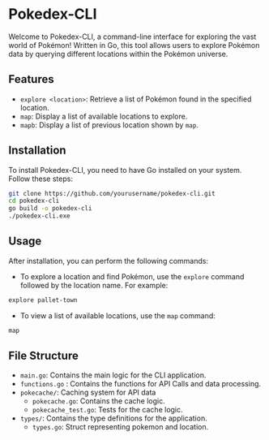 # Pokedex-CLI

Welcome to Pokedex-CLI, a command-line interface for exploring the vast world of Pokémon! Written in Go, this tool allows users to explore Pokémon data by querying different locations within the Pokémon universe.

## Features

- `explore <location>`: Retrieve a list of Pokémon found in the specified location.
- `map`: Display a list of available locations to explore.
- `mapb`: Display a list of previous location shown by `map`.

## Installation

To install Pokedex-CLI, you need to have Go installed on your system. Follow these steps:

```bash
git clone https://github.com/yourusername/pokedex-cli.git
cd pokedex-cli
go build -o pokedex-cli
./pokedex-cli.exe
```

## Usage
After installation, you can perform the following commands:

- To explore a location and find Pokémon, use the `explore` command followed by the location name. For example:
```bash
explore pallet-town
```

- To view a list of available locations, use the `map` command:
```bash
map
```

## File Structure
- `main.go`: Contains the main logic for the CLI application.
- `functions.go` : Contains the functions for API Calls and data processing.
- `pokecache/`: Caching system for API data
    - `pokecache.go`: Contains the cache logic.
    - `pokecache_test.go`: Tests for the cache logic.
- `types/`: Contains the type definitions for the application.
    - `types.go`: Struct representing pokemon and location.

    